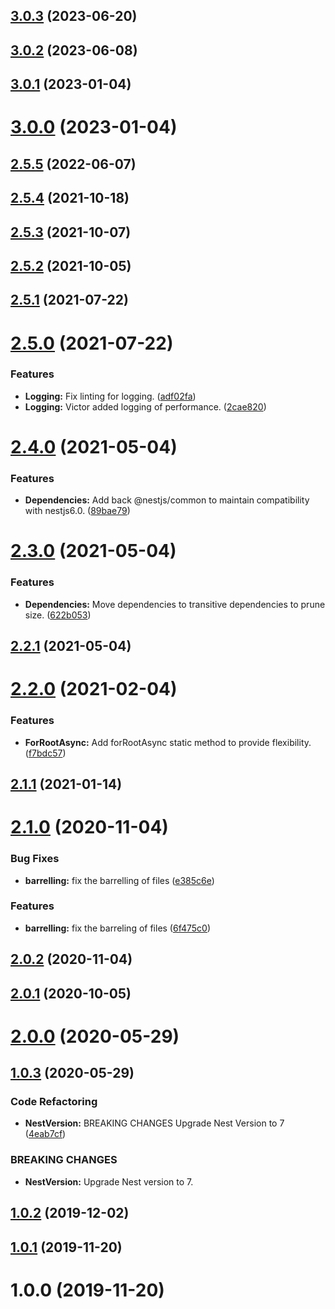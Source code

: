 ## [3.0.3](https://github.com/benMain/nest-kinesis-producer/compare/v3.0.2...v3.0.3) (2023-06-20)

## [3.0.2](https://github.com/benMain/nest-kinesis-producer/compare/v3.0.1...v3.0.2) (2023-06-08)

## [3.0.1](https://github.com/benMain/nest-kinesis-producer/compare/v3.0.0...v3.0.1) (2023-01-04)

# [3.0.0](https://github.com/benMain/nest-kinesis-producer/compare/v2.5.5...v3.0.0) (2023-01-04)

## [2.5.5](https://github.com/benMain/nest-kinesis-producer/compare/v2.5.4...v2.5.5) (2022-06-07)

## [2.5.4](https://github.com/benMain/nest-kinesis-producer/compare/v2.5.3...v2.5.4) (2021-10-18)

## [2.5.3](https://github.com/benMain/nest-kinesis-producer/compare/v2.5.2...v2.5.3) (2021-10-07)

## [2.5.2](https://github.com/benMain/nest-kinesis-producer/compare/v2.5.1...v2.5.2) (2021-10-05)

## [2.5.1](https://github.com/benMain/nest-kinesis-producer/compare/v2.5.0...v2.5.1) (2021-07-22)

# [2.5.0](https://github.com/benMain/nest-kinesis-producer/compare/v2.4.0...v2.5.0) (2021-07-22)


### Features

* **Logging:** Fix linting for logging. ([adf02fa](https://github.com/benMain/nest-kinesis-producer/commit/adf02fa49ba0719a4796fe7cc78b5936d23fc1e2))
* **Logging:** Victor added logging of performance. ([2cae820](https://github.com/benMain/nest-kinesis-producer/commit/2cae820fcb55b6e2483e93124fc69f23084eba3b))

# [2.4.0](https://github.com/benMain/nest-kinesis-producer/compare/v2.3.0...v2.4.0) (2021-05-04)


### Features

* **Dependencies:** Add back @nestjs/common to maintain compatibility with nestjs6.0. ([89bae79](https://github.com/benMain/nest-kinesis-producer/commit/89bae790d270bda5d3220d1d8bbf70b1fccc8462))

# [2.3.0](https://github.com/benMain/nest-kinesis-producer/compare/v2.2.1...v2.3.0) (2021-05-04)


### Features

* **Dependencies:** Move dependencies to transitive dependencies to prune size. ([622b053](https://github.com/benMain/nest-kinesis-producer/commit/622b053afcd9cfd3f19c402cf1ecd1a3fe60e1f1))

## [2.2.1](https://github.com/benMain/nest-kinesis-producer/compare/v2.2.0...v2.2.1) (2021-05-04)

# [2.2.0](https://github.com/benMain/nest-kinesis-producer/compare/v2.1.1...v2.2.0) (2021-02-04)


### Features

* **ForRootAsync:** Add forRootAsync static method to provide flexibility. ([f7bdc57](https://github.com/benMain/nest-kinesis-producer/commit/f7bdc5745b4697f3112e9ea2c775cae2ab1a12c5))

## [2.1.1](https://github.com/benMain/nest-kinesis-producer/compare/v2.1.0...v2.1.1) (2021-01-14)

# [2.1.0](https://github.com/benMain/nest-kinesis-producer/compare/v2.0.2...v2.1.0) (2020-11-04)


### Bug Fixes

* **barrelling:** fix the barrelling of files ([e385c6e](https://github.com/benMain/nest-kinesis-producer/commit/e385c6ea592bdbfd68c33c3b7fd7d04080fac6fd))


### Features

* **barrelling:** fix the barreling of files ([6f475c0](https://github.com/benMain/nest-kinesis-producer/commit/6f475c051b2c8f2be89a2b1c1373de05dd85c00c))

## [2.0.2](https://github.com/benMain/nest-kinesis-producer/compare/v2.0.1...v2.0.2) (2020-11-04)

## [2.0.1](https://github.com/benMain/nest-kinesis-producer/compare/v2.0.0...v2.0.1) (2020-10-05)

# [2.0.0](https://github.com/benMain/nest-kinesis-producer/compare/v1.0.3...v2.0.0) (2020-05-29)

## [1.0.3](https://github.com/benMain/nest-kinesis-producer/compare/v1.0.2...v1.0.3) (2020-05-29)

### Code Refactoring

- **NestVersion:** BREAKING CHANGES Upgrade Nest Version to 7 ([4eab7cf](https://github.com/benMain/nest-kinesis-producer/commit/4eab7cff8eb2cb68b4d998d807d201372e8fe265))

### BREAKING CHANGES

- **NestVersion:** Upgrade Nest version to 7.

## [1.0.2](https://github.com/benMain/nest-kinesis-producer/compare/v1.0.1...v1.0.2) (2019-12-02)

## [1.0.1](https://github.com/benMain/nest-kinesis-producer/compare/v1.0.0...v1.0.1) (2019-11-20)

# 1.0.0 (2019-11-20)
